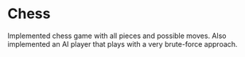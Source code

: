 Chess
=====

Implemented chess game with all pieces and possible moves. Also implemented an AI player that plays with a very brute-force approach.

